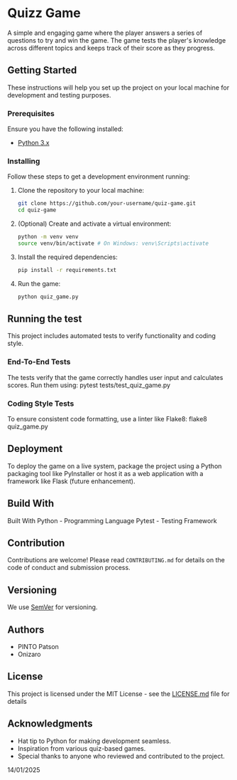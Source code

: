# Quizz Game  
A simple and engaging game where the player answers a series of questions to try and win the game. The game tests the player's knowledge across different topics and keeps track of their score as they progress.  

## Getting Started  
These instructions will help you set up the project on your local machine for development and testing purposes.  

### Prerequisites  
Ensure you have the following installed:  
- [Python 3.x](https://www.python.org/downloads/)  

### Installing  
Follow these steps to get a development environment running:  

1. Clone the repository to your local machine:  
   ```bash
   git clone https://github.com/your-username/quiz-game.git
   cd quiz-game
2. (Optional) Create and activate a virtual environment:
   ```bash
   python -m venv venv
   source venv/bin/activate # On Windows: venv\Scripts\activate
3. Install the required dependencies:
   ```bash
   pip install -r requirements.txt
4. Run the game:
   ```bash
   python quiz_game.py

## Running the test
This project includes automated tests to verify functionality and coding style.

### End-To-End Tests
The tests verify that the game correctly handles user input and calculates scores. Run them using: pytest tests/test_quiz_game.py

### Coding Style Tests 
To ensure consistent code formatting, use a linter like Flake8: flake8 quiz_game.py

## Deployment 
To deploy the game on a live system, package the project using a Python packaging tool like PyInstaller or host it as a web application with a framework like Flask (future enhancement).

## Build With 
Built With
Python - Programming Language
Pytest - Testing Framework

## Contribution 
Contributions are welcome! Please read `CONTRIBUTING.md` for details on the code of conduct and submission process.

## Versioning 
We use [SemVer](https://semver.org/) for versioning. 

## Authors 
- PINTO Patson
- Onizaro

## License 
This project is licensed under the MIT License - see the [LICENSE.md](https://github.com/Coraz0nn/Quizz_Game-NOMED_Anton-CDOF5/blob/main/LICENSE) file for details

## Acknowledgments
- Hat tip to Python for making development seamless.
- Inspiration from various quiz-based games.
- Special thanks to anyone who reviewed and contributed to the project.

14/01/2025